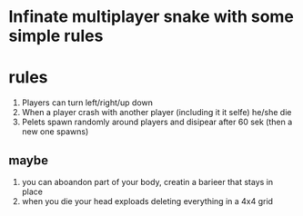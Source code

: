 # Infinate multiplayer snake with some simple rules

# rules
1. Players can turn left/right/up down
2. When a player crash with another player (including it it selfe) he/she die
4. Pelets spawn randomly around players and disipear after 60 sek (then a new one spawns)

## maybe
1. you can aboandon part of your body, creatin a barieer that stays in place
2. when you die your head exploads deleting everything in a 4x4 grid
